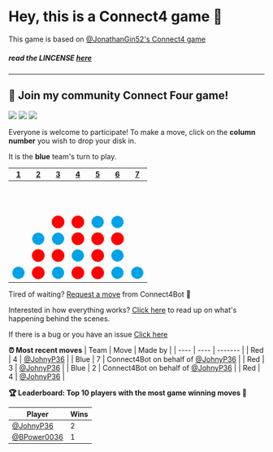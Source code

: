# Hey, this is a Connect4 game 🔢

This game is based on [@JonathanGin52's Connect4 game](https://github.com/JonathanGin52/JonathanGin52)

##### read the LINCENSE [here](https://github.com/JohnyP36/Connect4/blob/main/LICENSE)

---

## :game_die: Join my community Connect Four game!
<p >
<a align="center"><img src="https://img.shields.io/badge/Moves%20played-142-blue" /></a>
<a align="center"><img src="https://img.shields.io/badge/Completed%20games-4-brightgreen" /></a>
<a align="center"><img src="https://img.shields.io/badge/Total%20players-3-orange" /></a>
</p>

Everyone is welcome to participate! To make a move, click on the **column number** you wish to drop your disk in.

It is the **blue** team's turn to play.

|[1](https://github.com/JohnyP36/Connect4/issues/new?title=connect4%7Cdrop%7Cblue%7C1&body=Just+push+%27Submit+new+issue%27+without+editing+the+title.+The+README+will+be+updated+after+approximately+30+seconds.)|[2](https://github.com/JohnyP36/Connect4/issues/new?title=connect4%7Cdrop%7Cblue%7C2&body=Just+push+%27Submit+new+issue%27+without+editing+the+title.+The+README+will+be+updated+after+approximately+30+seconds.)|[3](https://github.com/JohnyP36/Connect4/issues/new?title=connect4%7Cdrop%7Cblue%7C3&body=Just+push+%27Submit+new+issue%27+without+editing+the+title.+The+README+will+be+updated+after+approximately+30+seconds.)|[4](https://github.com/JohnyP36/Connect4/issues/new?title=connect4%7Cdrop%7Cblue%7C4&body=Just+push+%27Submit+new+issue%27+without+editing+the+title.+The+README+will+be+updated+after+approximately+30+seconds.)|[5](https://github.com/JohnyP36/Connect4/issues/new?title=connect4%7Cdrop%7Cblue%7C5&body=Just+push+%27Submit+new+issue%27+without+editing+the+title.+The+README+will+be+updated+after+approximately+30+seconds.)|[6](https://github.com/JohnyP36/Connect4/issues/new?title=connect4%7Cdrop%7Cblue%7C6&body=Just+push+%27Submit+new+issue%27+without+editing+the+title.+The+README+will+be+updated+after+approximately+30+seconds.)|[7](https://github.com/JohnyP36/Connect4/issues/new?title=connect4%7Cdrop%7Cblue%7C7&body=Just+push+%27Submit+new+issue%27+without+editing+the+title.+The+README+will+be+updated+after+approximately+30+seconds.)|
| - | - | - | - | - | - | - |
|![](https://raw.githubusercontent.com/JohnyP36/Connect4/main/images/blank.png)|![](https://raw.githubusercontent.com/JohnyP36/Connect4/main/images/blank.png)|![](https://raw.githubusercontent.com/JohnyP36/Connect4/main/images/blank.png)|![](https://raw.githubusercontent.com/JohnyP36/Connect4/main/images/blank.png)|![](https://raw.githubusercontent.com/JohnyP36/Connect4/main/images/blank.png)|![](https://raw.githubusercontent.com/JohnyP36/Connect4/main/images/blank.png)|![](https://raw.githubusercontent.com/JohnyP36/Connect4/main/images/blank.png)|
|![](https://raw.githubusercontent.com/JohnyP36/Connect4/main/images/blank.png)|![](https://raw.githubusercontent.com/JohnyP36/Connect4/main/images/blank.png)|![](https://raw.githubusercontent.com/JohnyP36/Connect4/main/images/blank.png)|![](https://raw.githubusercontent.com/JohnyP36/Connect4/main/images/blank.png)|![](https://raw.githubusercontent.com/JohnyP36/Connect4/main/images/blank.png)|![](https://raw.githubusercontent.com/JohnyP36/Connect4/main/images/blank.png)|![](https://raw.githubusercontent.com/JohnyP36/Connect4/main/images/blank.png)|
|![](https://raw.githubusercontent.com/JohnyP36/Connect4/main/images/blank.png)|![](https://raw.githubusercontent.com/JohnyP36/Connect4/main/images/blank.png)|![](https://raw.githubusercontent.com/JohnyP36/Connect4/main/images/red.png)|![](https://raw.githubusercontent.com/JohnyP36/Connect4/main/images/red.png)|![](https://raw.githubusercontent.com/JohnyP36/Connect4/main/images/blue.png)|![](https://raw.githubusercontent.com/JohnyP36/Connect4/main/images/blue.png)|![](https://raw.githubusercontent.com/JohnyP36/Connect4/main/images/blank.png)|
|![](https://raw.githubusercontent.com/JohnyP36/Connect4/main/images/blank.png)|![](https://raw.githubusercontent.com/JohnyP36/Connect4/main/images/blue.png)|![](https://raw.githubusercontent.com/JohnyP36/Connect4/main/images/blue.png)|![](https://raw.githubusercontent.com/JohnyP36/Connect4/main/images/red.png)|![](https://raw.githubusercontent.com/JohnyP36/Connect4/main/images/red.png)|![](https://raw.githubusercontent.com/JohnyP36/Connect4/main/images/red.png)|![](https://raw.githubusercontent.com/JohnyP36/Connect4/main/images/blank.png)|
|![](https://raw.githubusercontent.com/JohnyP36/Connect4/main/images/blank.png)|![](https://raw.githubusercontent.com/JohnyP36/Connect4/main/images/red.png)|![](https://raw.githubusercontent.com/JohnyP36/Connect4/main/images/red.png)|![](https://raw.githubusercontent.com/JohnyP36/Connect4/main/images/blue.png)|![](https://raw.githubusercontent.com/JohnyP36/Connect4/main/images/red.png)|![](https://raw.githubusercontent.com/JohnyP36/Connect4/main/images/blue.png)|![](https://raw.githubusercontent.com/JohnyP36/Connect4/main/images/blank.png)|
|![](https://raw.githubusercontent.com/JohnyP36/Connect4/main/images/blue.png)|![](https://raw.githubusercontent.com/JohnyP36/Connect4/main/images/red.png)|![](https://raw.githubusercontent.com/JohnyP36/Connect4/main/images/blue.png)|![](https://raw.githubusercontent.com/JohnyP36/Connect4/main/images/red.png)|![](https://raw.githubusercontent.com/JohnyP36/Connect4/main/images/red.png)|![](https://raw.githubusercontent.com/JohnyP36/Connect4/main/images/blue.png)|![](https://raw.githubusercontent.com/JohnyP36/Connect4/main/images/blue.png)|

Tired of waiting? [Request a move](https://github.com/JohnyP36/Connect4/issues/new?title=connect4%7Cdrop%7Cblue%7Cai&body=Just+push+%27Submit+new+issue%27+without+editing+the+title.+The+README+will+be+updated+after+approximately+30+seconds.) from Connect4Bot :robot: 

Interested in how everything works? [Click here](https://github.com/JohnyP36/Connect4/tree/main/connect4) to read up on what's happening behind the scenes.

If there is a bug or you have an issue [Click here](https://github.com/JohnyP36/Connect4/issues)

**:alarm_clock: Most recent moves**
| Team | Move | Made by |
| ---- | ---- | ------- |
| Red | 4 | [@JohnyP36](https://github.com/JohnyP36) |
| Blue | 7 | Connect4Bot on behalf of [@JohnyP36](https://github.com/JohnyP36) |
| Red | 3 | [@JohnyP36](https://github.com/JohnyP36) |
| Blue | 2 | Connect4Bot on behalf of [@JohnyP36](https://github.com/JohnyP36) |
| Red | 4 | [@JohnyP36](https://github.com/JohnyP36) |

**:trophy: Leaderboard: Top 10 players with the most game winning moves :1st_place_medal:**
   
| Player | Wins |
| ------ | -----|
| [@JohnyP36](https://github.com/JohnyP36) | 2 |
| [@BPower0036](https://github.com/BPower0036) | 1 |
